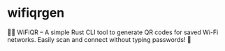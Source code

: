 # wifiqrgen
📶🔐 WiFiQR – A simple Rust CLI tool to generate QR codes for saved Wi-Fi networks. Easily scan and connect without typing passwords! 🚀

